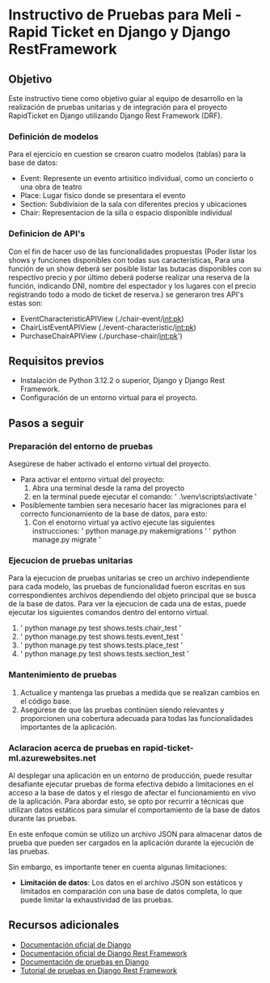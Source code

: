 # Instructivo de Pruebas para Meli - Rapid Ticket en Django y Django RestFramework

## Objetivo

Este instructivo tiene como objetivo guiar al equipo de desarrollo en la realización de pruebas unitarias y de integración para el proyecto RapidTicket en Django utilizando Django Rest Framework (DRF).

### Definición de modelos

Para el ejercicio en cuestion se crearon cuatro modelos (tablas) para la base de datos:

- Event: Represente un evento artisitico individual, como un concierto o una obra de teatro
- Place: Lugar fisico donde se presentara el evento
- Section: Subdivision de la sala con diferentes precios y ubicaciones
- Chair: Representacion de la silla o espacio disponible individual

### Definicion de API's

Con el fin de hacer uso de las funcionalidades propuestas (Poder listar los shows y funciones disponibles con todas sus características,  Para una función de un show deberá ser posible listar las butacas disponibles con su respectivo precio y por último deberá poderse realizar una reserva de la función, indicando DNI, nombre del espectador y los lugares con el precio registrando todo a modo de ticket de reserva.) se generaron tres API's estas son:

- EventCharacteristicAPIView (./chair-event/<int:pk>)
- ChairListEventAPIView (./event-characteristic/<int:pk>)
- PurchaseChairAPIView (./purchase-chair/<int:pk>')

## Requisitos previos

- Instalación de Python 3.12.2 o superior, Django y Django Rest Framework.
- Configuración de un entorno virtual para el proyecto.

## Pasos a seguir

### Preparación del entorno de pruebas

Asegúrese de haber activado el entorno virtual del proyecto.

- Para activar el entorno virtual del proyecto:
   1. Abra una terminal desde la rama del proyecto
   2. en la terminal puede ejecutar el comando: ' .\venv\scripts\activate '
- Posiblemente tambien sera necesario hacer las migraciones para el correcto funcionamiento de la base de datos, para esto:
   1. Con el enotorno virtual ya activo ejecute las siguientes instrucciones:
      ' python manage.py makemigrations '
      ' python manage.py migrate '

### Ejecucion de pruebas unitarias

Para la ejecucion de pruebas unitarias se creo un archivo independiente para cada modelo, las pruebas de funcionalidad fueron escritas en sus correspondientes archivos dependiendo del objeto principal que se busca de la base de datos. Para ver la ejecucion de cada una de estas, puede ejecutar los siguientes comandos dentro del entorno virtual.

   1. ' python manage.py test shows.tests.chair_test '
   2. ' python manage.py test shows.tests.event_test '
   3. ' python manage.py test shows.tests.place_test '
   4. ' python manage.py test shows.tests.section_test '

### Mantenimiento de pruebas

1. Actualice y mantenga las pruebas a medida que se realizan cambios en el código base.
2. Asegúrese de que las pruebas continúen siendo relevantes y proporcionen una cobertura adecuada para todas las funcionalidades importantes de la aplicación.

### Aclaracion acerca de pruebas en rapid-ticket-ml.azurewebsites.net

Al desplegar una aplicación en un entorno de producción, puede resultar desafiante ejecutar pruebas de forma efectiva debido a limitaciones en el acceso a la base de datos y el riesgo de afectar el funcionamiento en vivo de la aplicación. Para abordar esto, se opto por recurrir a técnicas que utilizan datos estáticos para simular el comportamiento de la base de datos durante las pruebas.

En este enfoque común se utilizo un archivo JSON para almacenar datos de prueba que pueden ser cargados en la aplicación durante la ejecución de las pruebas.

Sin embargo, es importante tener en cuenta algunas limitaciones:

- **Limitación de datos**: Los datos en el archivo JSON son estáticos y limitados en comparación con una base de datos completa, lo que puede limitar la exhaustividad de las pruebas.

## Recursos adicionales

- [Documentación oficial de Django](https://docs.djangoproject.com/)
- [Documentación oficial de Django Rest Framework](https://www.django-rest-framework.org/)
- [Documentación de pruebas en Django](https://docs.djangoproject.com/en/stable/topics/testing/)
- [Tutorial de pruebas en Django Rest Framework](https://www.django-rest-framework.org/api-guide/testing/)